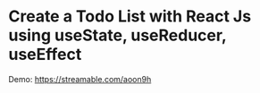 # Create a Todo List with React Js using useState, useReducer, useEffect

Demo: https://streamable.com/aoon9h